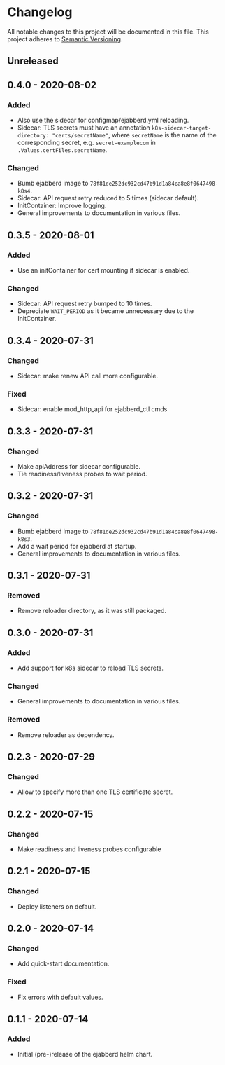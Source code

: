 # Changelog

All notable changes to this project will be documented in this file. This
project adheres to [Semantic Versioning][SemVer].

## Unreleased

## 0.4.0 - 2020-08-02
### Added
- Also use the sidecar for configmap/ejabberd.yml reloading.
- Sidecar: TLS secrets must have an annotation
  `k8s-sidecar-target-directory: "certs/secretName"`, where `secretName` is the
  name of the corresponding secret, e.g. `secret-examplecom` in
  `.Values.certFiles.secretName`.

### Changed
- Bumb ejabberd image to `78f81de252dc932cd47b91d1a84ca8e8f0647498-k8s4`.
- Sidecar: API request retry reduced to 5 times (sidecar default).
- InitContainer: Improve logging.
- General improvements to documentation in various files.

## 0.3.5 - 2020-08-01
### Added
- Use an initContainer for cert mounting if sidecar is enabled.

### Changed
- Sidecar: API request retry bumped to 10 times.
- Depreciate `WAIT_PERIOD` as it became unnecessary due to the InitContainer.

## 0.3.4 - 2020-07-31
### Changed
- Sidecar: make renew API call more configurable.

### Fixed
- Sidecar: enable mod_http_api for ejabberd_ctl cmds

## 0.3.3 - 2020-07-31
### Changed
- Make apiAddress for sidecar configurable.
- Tie readiness/liveness probes to wait period.

## 0.3.2 - 2020-07-31
### Changed
- Bumb ejabberd image to `78f81de252dc932cd47b91d1a84ca8e8f0647498-k8s3`.
- Add a wait period for ejabberd at startup.
- General improvements to documentation in various files.

## 0.3.1 - 2020-07-31
### Removed
- Remove reloader directory, as it was still packaged.

## 0.3.0 - 2020-07-31
### Added
- Add support for k8s sidecar to reload TLS secrets.

### Changed
- General improvements to documentation in various files.

### Removed
- Remove reloader as dependency.

## 0.2.3 - 2020-07-29
### Changed
- Allow to specify more than one TLS certificate secret.

## 0.2.2 - 2020-07-15
### Changed
- Make readiness and liveness probes configurable

## 0.2.1 - 2020-07-15
### Changed
- Deploy listeners on default.

## 0.2.0 - 2020-07-14
### Changed
- Add quick-start documentation.

### Fixed
- Fix errors with default values.

## 0.1.1 - 2020-07-14
### Added
- Initial (pre-)release of the ejabberd helm chart.

[SemVer]: https://semver.org/spec/v2.0.0.html
